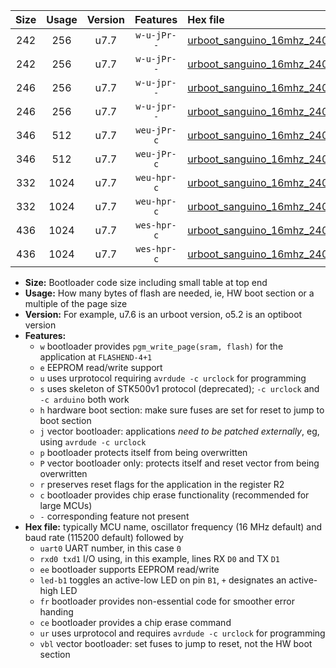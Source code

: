 |Size|Usage|Version|Features|Hex file|
|:-:|:-:|:-:|:-:|:--|
|242|256|u7.7|`w-u-jPr--`|[urboot_sanguino_16mhz_2400bps_uart0_rxd0_txd1_led+b0_ur_vbl.hex](https://raw.githubusercontent.com/stefanrueger/urboot.hex/main/boards/sanguino/fcpu_16mhz/2400_bps/urboot_sanguino_16mhz_2400bps_uart0_rxd0_txd1_led+b0_ur_vbl.hex)|
|242|256|u7.7|`w-u-jPr--`|[urboot_sanguino_16mhz_2400bps_uart1_rxd2_txd3_led+b0_ur_vbl.hex](https://raw.githubusercontent.com/stefanrueger/urboot.hex/main/boards/sanguino/fcpu_16mhz/2400_bps/urboot_sanguino_16mhz_2400bps_uart1_rxd2_txd3_led+b0_ur_vbl.hex)|
|246|256|u7.7|`w-u-jpr--`|[urboot_sanguino_16mhz_2400bps_uart0_rxd0_txd1_led+b0_fr_ur_vbl.hex](https://raw.githubusercontent.com/stefanrueger/urboot.hex/main/boards/sanguino/fcpu_16mhz/2400_bps/urboot_sanguino_16mhz_2400bps_uart0_rxd0_txd1_led+b0_fr_ur_vbl.hex)|
|246|256|u7.7|`w-u-jpr--`|[urboot_sanguino_16mhz_2400bps_uart1_rxd2_txd3_led+b0_fr_ur_vbl.hex](https://raw.githubusercontent.com/stefanrueger/urboot.hex/main/boards/sanguino/fcpu_16mhz/2400_bps/urboot_sanguino_16mhz_2400bps_uart1_rxd2_txd3_led+b0_fr_ur_vbl.hex)|
|346|512|u7.7|`weu-jPr-c`|[urboot_sanguino_16mhz_2400bps_uart0_rxd0_txd1_ee_led+b0_fr_ce_ur_vbl.hex](https://raw.githubusercontent.com/stefanrueger/urboot.hex/main/boards/sanguino/fcpu_16mhz/2400_bps/urboot_sanguino_16mhz_2400bps_uart0_rxd0_txd1_ee_led+b0_fr_ce_ur_vbl.hex)|
|346|512|u7.7|`weu-jPr-c`|[urboot_sanguino_16mhz_2400bps_uart1_rxd2_txd3_ee_led+b0_fr_ce_ur_vbl.hex](https://raw.githubusercontent.com/stefanrueger/urboot.hex/main/boards/sanguino/fcpu_16mhz/2400_bps/urboot_sanguino_16mhz_2400bps_uart1_rxd2_txd3_ee_led+b0_fr_ce_ur_vbl.hex)|
|332|1024|u7.7|`weu-hpr-c`|[urboot_sanguino_16mhz_2400bps_uart0_rxd0_txd1_ee_led+b0_fr_ce_ur.hex](https://raw.githubusercontent.com/stefanrueger/urboot.hex/main/boards/sanguino/fcpu_16mhz/2400_bps/urboot_sanguino_16mhz_2400bps_uart0_rxd0_txd1_ee_led+b0_fr_ce_ur.hex)|
|332|1024|u7.7|`weu-hpr-c`|[urboot_sanguino_16mhz_2400bps_uart1_rxd2_txd3_ee_led+b0_fr_ce_ur.hex](https://raw.githubusercontent.com/stefanrueger/urboot.hex/main/boards/sanguino/fcpu_16mhz/2400_bps/urboot_sanguino_16mhz_2400bps_uart1_rxd2_txd3_ee_led+b0_fr_ce_ur.hex)|
|436|1024|u7.7|`wes-hpr-c`|[urboot_sanguino_16mhz_2400bps_uart0_rxd0_txd1_ee_led+b0_fr_ce.hex](https://raw.githubusercontent.com/stefanrueger/urboot.hex/main/boards/sanguino/fcpu_16mhz/2400_bps/urboot_sanguino_16mhz_2400bps_uart0_rxd0_txd1_ee_led+b0_fr_ce.hex)|
|436|1024|u7.7|`wes-hpr-c`|[urboot_sanguino_16mhz_2400bps_uart1_rxd2_txd3_ee_led+b0_fr_ce.hex](https://raw.githubusercontent.com/stefanrueger/urboot.hex/main/boards/sanguino/fcpu_16mhz/2400_bps/urboot_sanguino_16mhz_2400bps_uart1_rxd2_txd3_ee_led+b0_fr_ce.hex)|

- **Size:** Bootloader code size including small table at top end
- **Usage:** How many bytes of flash are needed, ie, HW boot section or a multiple of the page size
- **Version:** For example, u7.6 is an urboot version, o5.2 is an optiboot version
- **Features:**
  + `w` bootloader provides `pgm_write_page(sram, flash)` for the application at `FLASHEND-4+1`
  + `e` EEPROM read/write support
  + `u` uses urprotocol requiring `avrdude -c urclock` for programming
  + `s` uses skeleton of STK500v1 protocol (deprecated); `-c urclock` and `-c arduino` both work
  + `h` hardware boot section: make sure fuses are set for reset to jump to boot section
  + `j` vector bootloader: applications *need to be patched externally*, eg, using `avrdude -c urclock`
  + `p` bootloader protects itself from being overwritten
  + `P` vector bootloader only: protects itself and reset vector from being overwritten
  + `r` preserves reset flags for the application in the register R2
  + `c` bootloader provides chip erase functionality (recommended for large MCUs)
  + `-` corresponding feature not present
- **Hex file:** typically MCU name, oscillator frequency (16 MHz default) and baud rate (115200 default) followed by
  + `uart0` UART number, in this case `0`
  + `rxd0 txd1` I/O using, in this example, lines RX `D0` and TX `D1`
  + `ee` bootloader supports EEPROM read/write
  + `led-b1` toggles an active-low LED on pin `B1`, `+` designates an active-high LED
  + `fr` bootloader provides non-essential code for smoother error handing
  + `ce` bootloader provides a chip erase command
  + `ur` uses urprotocol and requires `avrdude -c urclock` for programming
  + `vbl` vector bootloader: set fuses to jump to reset, not the HW boot section
